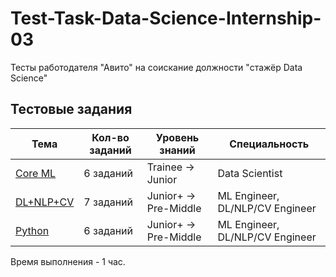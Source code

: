 # Test-Task-Data-Science-Internship-03
Тесты работодателя "Авито" на соискание должности "стажёр Data Science"

## Тестовые задания

| Тема | Кол-во заданий | Уровень знаний | Специальность |
|------|----------------|----------------|---------------|
| [Core ML](tasks-1.md) | 6 заданий | Trainee → Junior | Data Scientist |
| [DL+NLP+CV](tasks-2.md) | 7 заданий | Junior+ → Pre-Middle| ML Engineer, DL/NLP/CV Engineer |
| [Python](tasks-3.md) | 6 заданий | Junior+ → Pre-Middle | ML Engineer, DL/NLP/CV Engineer |

Время выполнения - 1 час.
